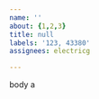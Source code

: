 ```yaml
---         
name: ''
about: {1,2,3}
title: null
labels: '123, 43380'
assignees: electricg

---         
```


body a

